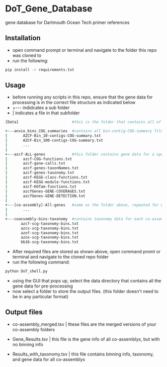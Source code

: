 
# DoT_Gene_Database
gene database for Dartmouth Ocean Tech primer references

## Installation

 - open command prompt or terminal and navigate to the folder this repo was cloned to
 - run the following:
```bash
pip install -r requirements.txt
```
## Usage 

 - before running any scripts in this repo, ensure that the gene data for processing is in the correct file structure as indicated below
 - +--- indidcates a sub folder
 - | indicates a file in that subfolder
 ```bash
[Data]                        #this is the folder that contains all of the following data

+---anvio_bins_COG_summaries  #contains all bin-contig-COG-summary files
|       AZCF-Bin_10-contigs-COG-summary.txt     
|       AZCF-Bin_100-contigs-COG-summary.txt
|       ...
|
+---azcf-ALL-genes            #this folder contains gene data for a specific co-assembly
|       azcf-COG-functions.txt
|       azcf-gene-calls.txt
|       azcf-genes-taxonNames.txt
|       azcf-genes-taxonomy.txt
|       azcf-KEGG-class-functions.txt
|       azcf-KEGG-module-functions.txt
|       azcf-KOfam-functions.txt
|       azcfGenes-GENE-COVERAGES.txt
|       azcfGenes-GENE-DETECTION.txt
|
+---[co-assembly]-All-genes   #same as the folder above, repeated for each co-assembly
|       ...
|
+---coassembly-bins-taxonomy  #contains taxonomy data for each co-assembly, in this example there are 5 co-assemblys
        azcf-scg-taxonomy-bins.txt
        azcs-scg-taxonomy-bins.txt
        azof-scg-taxonomy-bins.txt
        azos-scg-taxonomy-bins.txt
        bb16-scg-taxonomy-bins.txt
```

- After required files are stored as shown above, open command promt or terminal and navigate to the cloned repo folder
- run the following command:
```bash
python DoT_shell.py
```
- using the GUI that pops up, select the data directory that contains all the gene data for pre-processing
- now select a folder to store the output files. (this folder doesn't need to be in any particular format)

## Output files
- co-assembly_merged.tsv    | these files are the merged versions of your co-assembly folders
- Gene_Results.tsv          | this file is the gene info of all co-assemblys, but with no binning info

- Results_with_taxonomy.tsv | this file contains binning info, taxonomy, and gene data for all co-assemblys
 

